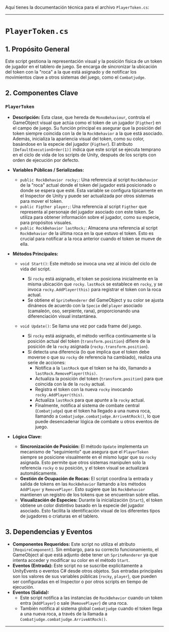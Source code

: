 Aquí tienes la documentación técnica para el archivo `PlayerToken.cs`:

---

# `PlayerToken.cs`

## 1. Propósito General
Este script gestiona la representación visual y la posición física de un token de jugador en el tablero de juego. Se encarga de sincronizar la ubicación del token con la "roca" a la que está asignado y de notificar los movimientos clave a otros sistemas del juego, como el `Combatjudge`.

## 2. Componentes Clave

### `PlayerToken`
- **Descripción:** Esta clase, que hereda de `MonoBehaviour`, controla el GameObject visual que actúa como el token de un jugador (`Figther`) en el campo de juego. Su función principal es asegurar que la posición del token siempre coincida con la de la `RockBehavior` a la que está asociado. Además, inicializa la apariencia visual del token, como su color, basándose en la especie del jugador (`Figther`). El atributo `[DefaultExecutionOrder(1)]` indica que este script se ejecuta temprano en el ciclo de vida de los scripts de Unity, después de los scripts con orden de ejecución por defecto.

- **Variables Públicas / Serializadas:**
    - `public RockBehavior rocky;`: Una referencia al script `RockBehavior` de la "roca" actual donde el token del jugador está posicionado o donde se espera que esté. Esta variable se configura típicamente en el Inspector de Unity y puede ser actualizada por otros sistemas para mover el token.
    - `public Figther player;`: Una referencia al script `Figther` que representa al personaje del jugador asociado con este token. Se utiliza para obtener información sobre el jugador, como su especie, para propósitos visuales.
    - `public RockBehavior lastRock;`: Almacena una referencia al script `RockBehavior` de la última roca en la que estuvo el token. Esto es crucial para notificar a la roca anterior cuando el token se mueve de ella.

- **Métodos Principales:**
    - `void Start()`: Este método se invoca una vez al inicio del ciclo de vida del script.
        - Si `rocky` está asignado, el token se posiciona inicialmente en la misma ubicación que `rocky`. `lastRock` se establece en `rocky`, y se invoca `rocky.AddPlayer(this)` para registrar el token con la roca actual.
        - Se obtiene el `SpriteRenderer` del GameObject y su color se ajusta dináneos de acuerdo con la `Specie` del `player` asociado (camaleón, oso, serpiente, rana), proporcionando una diferenciación visual instantánea.

    - `void Update()`: Se llama una vez por cada frame del juego.
        - Si `rocky` está asignado, el método verifica continuamente si la posición actual del token (`transform.position`) difiere de la posición de la `rocky` asignada (`rocky.transform.position`).
        - Si detecta una diferencia (lo que implica que el token debe moverse o que su `rocky` de referencia ha cambiado), realiza una serie de acciones:
            - Notifica a la `lastRock` que el token se ha ido, llamando a `lastRock.RemovePlayer(this)`.
            - Actualiza la posición del token (`transform.position`) para que coincida con la de la `rocky` actual.
            - Registra el token con la nueva `rocky` invocando `rocky.AddPlayer(this)`.
            - Actualiza `lastRock` para que apunte a la `rocky` actual.
            - Finalmente, notifica al sistema de combate central (`Combatjudge`) que el token ha llegado a una nueva roca, llamando a `Combatjudge.combatjudge.ArriveAtRock()`, lo que puede desencadenar lógica de combate u otros eventos de juego.

- **Lógica Clave:**
    - **Sincronización de Posición:** El método `Update` implementa un mecanismo de "seguimiento" que asegura que el `PlayerToken` siempre se posicione visualmente en el mismo lugar que su `rocky` asignada. Esto permite que otros sistemas manipulen solo la referencia `rocky` o su posición, y el token visual se actualizará automáticamente.
    - **Gestión de Ocupación de Rocas:** El script coordina la entrada y salida de tokens en las `RockBehavior` llamando a los métodos `AddPlayer` y `RemovePlayer`. Esto sugiere que las `RockBehavior` mantienen un registro de los tokens que se encuentran sobre ellas.
    - **Visualización de Especies:** Durante la inicialización (`Start`), el token obtiene un color distintivo basado en la especie del jugador asociado. Esto facilita la identificación visual de los diferentes tipos de jugadores o criaturas en el tablero.

## 3. Dependencias y Eventos
- **Componentes Requeridos:** Este script no utiliza el atributo `[RequireComponent]`. Sin embargo, para su correcto funcionamiento, el GameObject al que está adjunto debe tener un `SpriteRenderer` ya que intenta acceder y modificar su color en el método `Start`.
- **Eventos (Entrada):** Este script no se suscribe explícitamente a UnityEvents o eventos C# desde otros objetos. Sus entradas principales son los valores de sus variables públicas (`rocky`, `player`), que pueden ser configuradas en el Inspector o por otros scripts en tiempo de ejecución.
- **Eventos (Salida):**
    - Este script notifica a las instancias de `RockBehavior` cuando un token entra (`AddPlayer`) o sale (`RemovePlayer`) de una roca.
    - También notifica al sistema global `Combatjudge` cuando el token llega a una nueva roca, a través de la llamada a `Combatjudge.combatjudge.ArriveAtRock()`.

---